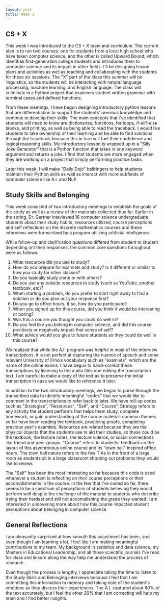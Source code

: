 ```yaml
---
layout: post
title: Week 1
---
```


## CS + X
This week I was introduced to the CS + X team and curriculum. The current plan is to run two courses: one for students from a local high school who have taken computer science, and the other is called Upward Bound, which identifies first-generation college students and introduces them to computer science and its impact in other fields. I'll be designing lesson plans and activities as well as teaching and collaborating with the students for these six sessions. The "X" part of the class this summer will be linguistics, so the students will be interacting with natural language processing, machine learning, and English language. The class will culminate in a Python project that examines student written grammar with terminal cases and defined functions.

From these meetings, I have begun designing introductory python lessons that are differentiation to support the students' previous knowledge and continue to develop their skills. The main concepts that I've identified that students will need to know are dictionaries, functions, for loops, if-elif-else blocks, and printing, as well as being able to read the traceback. I would like students to take ownership of their learning and be able to find solutions through the traceback because this in turn will fuel their confidence and logical reasoning skills. My introductory lesson is wrapped up in a "Silly Joke Generator" that is a Python function that takes in one keyword argument and returns a joke. I find that students are more engaged when they are working on a project that simply performing practice tasks.

Later this week, I will make "Daily Dojo" bellringers to help students maintain their Python skills as well as interact with more subfields of computer science like A.I. and NLP.

## Study Skills and Belonging
This week consisted of two introductory meetings to establish the goals of the study as well as a review of the materials collected thus far. Earlier in the spring, Dr. Gertner inteviewed 16 computer science undergraduate students about their study habits, resources utilized, course perceptions and self reflections on the discrete mathematics courses and these interviews were transcribed by a program utilizing artificial intelligence.

While follow-up and clarification questions differed from student to student depending ont their responses, the common core questions throughout were as follows:
1. What resources did you use to study?
2. How do you prepare for examlets and study? Is it different or similar to how you study for other classes?
3. Do you typically study alone or with others?
4. Do you use any outside resources to study (such as YouTube, another textbook, etc)?
5. When starting a problem, do you prefer to start right away to find a solution or do you plan out your response first?
6. Do you go to office hours, if so, how do you participate?
7. When you signed up for this course, did you think it would be interesting or boring?
8. Was this a course you thought you could do well in?
9. Do you feel like you belong in computer science, and did this course positively or negatively impact that sense of self?
10. What advice would you give to future students so they could do well in this course?

We realized that while the A.I. program was helpful in most of the interview transcriptions, it is not perfect at capturing the nuance of speech and some relevant University of Illinois vocabulary such as "examlets", which are the name of the online exams. I have begun to hand-correct these transcriptions by listening to the audio files and editing the transcription text. I am careful to make a copy of the text as to preserve the initial transcription in case we would like to reference it later.

In addition to the two introductory meetings, we began to parse through the transcribed data to identify meaningful "codes" that we would like to comment in the transcriptions to refer back to later. We have roll-up codes such as "Strategies", "Resources", "Self", and "Course". Strategy refers to any activity the student performs that helps them study, complete homework, or gain understanding of the course material: common themes so far have been reading the textbook, practicing proofs, completing previous year's examlets. Resources are related because they are the physical objects that the students use to aid their studies, so these could be the textbook, the lecture notes, the lecture videros, or social connections like friend and peer groups. "Course" refers to students' feedback on the layout of this asychronous online course and its "town hall" inspired office hours. The town hall nature refers to the few T.As in the front of a large room as students sit in a large classroom shouting out problems they would like to review.

The "Self" has been the most interesting so far because this code is used whenever a student is reflecting on their course perceptions or their accomplishments in the course. In the few that I've coded so far, there seems to be a spectrum of perceptions of students believing they would perform well despite the challenge of the material to students who describe trying their hardest and still not accomplishing the grade they wanted. I am interested in uncovering more about how this course impacted student perceptions about belonging in computer science.

## General Reflections
I am pleasantly surprised at how smooth this adjustment has been, and even though I am learning a lot, I feel like I am making meaningful contributions to my team. My background in statistics and data science, my Masters in Educational Leadership, and all those scientific journals I've read for class and leisure along the way help me understand the process of research. 

Even though the process is lengthy, I appreciate taking the time to listen to the Study Skills and Belonging interviews because I feel that I am committing this information to memory and taking note of the student's emotions as they discuss their experiences. The A.I. captured about 80% of the text accurately, but I feel the other 20% that I am correcting will help my team and I find better insights.

